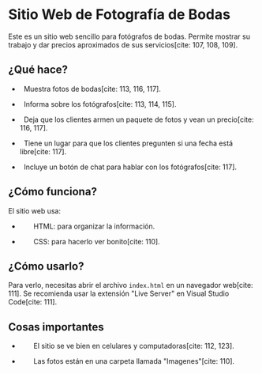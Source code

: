 #   Sitio Web de Fotografía de Bodas

Este es un sitio web sencillo para fotógrafos de bodas. Permite mostrar su trabajo y dar precios aproximados de sus servicios[cite: 107, 108, 109].

##   ¿Qué hace?

*   Muestra fotos de bodas[cite: 113, 116, 117].
   
*   Informa sobre los fotógrafos[cite: 113, 114, 115].
   
*   Deja que los clientes armen un paquete de fotos y vean un precio[cite: 116, 117].
   
*   Tiene un lugar para que los clientes pregunten si una fecha está libre[cite: 117].
   
*   Incluye un botón de chat para hablar con los fotógrafos[cite: 117].

##   ¿Cómo funciona?

El sitio web usa:

*        HTML: para organizar la información.
   
*        CSS: para hacerlo ver bonito[cite: 110].

##   ¿Cómo usarlo?

Para verlo, necesitas abrir el archivo `index.html` en un navegador web[cite: 111]. Se recomienda usar la extensión "Live Server" en Visual Studio Code[cite: 111].

##   Cosas importantes

*        El sitio se ve bien en celulares y computadoras[cite: 112, 123].
   
*        Las fotos están en una carpeta llamada "Imagenes"[cite: 110].